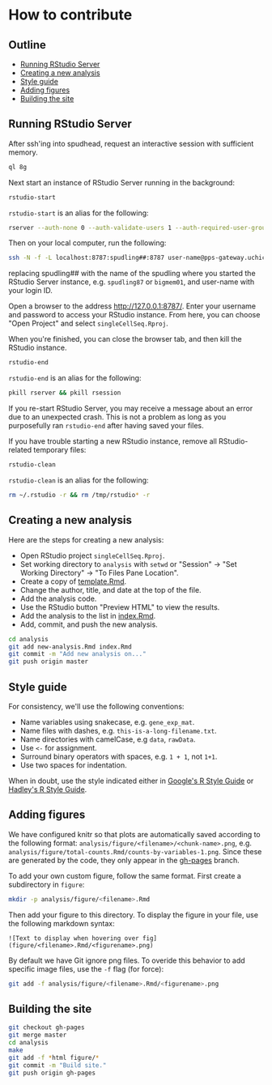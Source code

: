 # How to contribute

## Outline

*  [Running RStudio Server](#running-rstudio-server)
*  [Creating a new analysis](#creating-a-new-analysis)
*  [Style guide](#style-guide)
*  [Adding figures](#adding-figures)
*  [Building the site](#building-the-site)

## Running RStudio Server

After ssh'ing into spudhead, request an interactive session with sufficient memory.

```bash
ql 8g
```

Next start an instance of RStudio Server running in the background:

```bash
rstudio-start
```

`rstudio-start` is an alias for the following:

```bash
rserver --auth-none 0 --auth-validate-users 1 --auth-required-user-group $USER &
```

Then on your local computer, run the following:

```bash
ssh -N -f -L localhost:8787:spudling##:8787 user-name@pps-gateway.uchicago.edu
```

replacing spudling## with the name of the spudling where you started the RStudio Server instance, e.g. `spudling87` or `bigmem01`, and user-name with your login ID.

Open a browser to the address http://127.0.0.1:8787/.
Enter your username and password to access your RStudio instance.
From here, you can choose "Open Project" and select `singleCellSeq.Rproj`.

When you're finished, you can close the browser tab, and then kill the RStudio instance.

```bash
rstudio-end
```

`rstudio-end` is an alias for the following:

```bash
pkill rserver && pkill rsession
```

If you re-start RStudio Server, you may receive a message about an error due to an unexpected crash.
This is not a problem as long as you purposefully ran `rstudio-end` after having saved your files.

If you have trouble starting a new RStudio instance, remove all RStudio-related temporary files:

```bash
rstudio-clean
```

`rstudio-clean` is an alias for the following:

```bash
rm ~/.rstudio -r && rm /tmp/rstudio* -r
```

## Creating a new analysis

Here are the steps for creating a new analysis:

*  Open RStudio project `singleCellSeq.Rproj`.
*  Set working directory to `analysis` with `setwd` or "Session" -> "Set Working Directory" -> "To Files Pane Location".
*  Create a copy of [template.Rmd][].
*  Change the author, title, and date at the top of the file.
*  Add the analysis code.
*  Use the RStudio button "Preview HTML" to view the results.
*  Add the analysis to the list in [index.Rmd][].
*  Add, commit, and push the new analysis.

```bash
cd analysis
git add new-analysis.Rmd index.Rmd
git commit -m "Add new analysis on..."
git push origin master
```

[template.Rmd]: https://raw.githubusercontent.com/jdblischak/singleCellSeq/master/analysis/template.Rmd
[index.Rmd]: https://raw.githubusercontent.com/jdblischak/singleCellSeq/master/analysis/index.Rmd

## Style guide

For consistency, we'll use the following conventions:

*  Name variables using snakecase, e.g. `gene_exp_mat`.
*  Name files with dashes, e.g. `this-is-a-long-filename.txt`.
*  Name directories with camelCase, e.g `data`, `rawData`.
*  Use `<-` for assignment.
*  Surround binary operators with spaces, e.g. `1 + 1`, not `1+1`.
*  Use two spaces for indentation.

When in doubt, use the style indicated either in [Google's R Style Guide][google-style] or [Hadley's R Style Guide][hadley-style].

[google-style]: https://google-styleguide.googlecode.com/svn/trunk/Rguide.xml
[hadley-style]: http://r-pkgs.had.co.nz/style.html

## Adding figures

We have configured knitr so that plots are automatically saved according to the following format: `analysis/figure/<filename>/<chunk-name>.png`, e.g. `analysis/figure/total-counts.Rmd/counts-by-variables-1.png`.
Since these are generated by the code, they only appear in the [gh-pages](https://github.com/jdblischak/singleCellSeq/tree/gh-pages) branch.

To add your own custom figure, follow the same format.
First create a subdirectory in `figure`:

```bash
mkdir -p analysis/figure/<filename>.Rmd
```

Then add your figure to this directory.
To display the figure in your file, use the following markdown syntax:

```
![Text to display when hovering over fig](figure/<filename>.Rmd/<figurename>.png)
```

By default we have Git ignore png files.
To overide this behavior to add specific image files, use the `-f` flag (for force):

```bash
git add -f analysis/figure/<filename>.Rmd/<figurename>.png
```

## Building the site

```bash
git checkout gh-pages
git merge master
cd analysis
make
git add -f *html figure/*
git commit -m "Build site."
git push origin gh-pages
```
